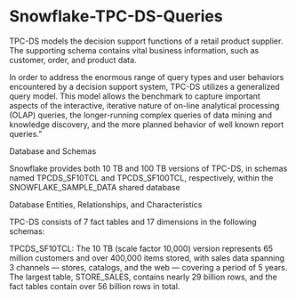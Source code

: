 # Snowflake-TPC-DS-Queries

TPC-DS models the decision support functions of a retail product supplier. The supporting schema contains vital business information, such as customer, order, and product data.

In order to address the enormous range of query types and user behaviors encountered by a decision support system, TPC-DS utilizes a generalized query model. This model allows the benchmark to capture important aspects of the interactive, iterative nature of on-line analytical processing (OLAP) queries, the longer-running complex queries of data mining and knowledge discovery, and the more planned behavior of well known report queries.”

Database and Schemas

Snowflake provides both 10 TB and 100 TB versions of TPC-DS, in schemas named TPCDS_SF10TCL and TPCDS_SF100TCL, respectively, within the SNOWFLAKE_SAMPLE_DATA shared database

Database Entities, Relationships, and Characteristics

TPC-DS consists of 7 fact tables and 17 dimensions in the following schemas:

TPCDS_SF10TCL: The 10 TB (scale factor 10,000) version represents 65 million customers and over 400,000 items stored, with sales data spanning 3 channels — stores, catalogs, and the web — covering a period of 5 years. The largest table, STORE_SALES, contains nearly 29 billion rows, and the fact tables contain over 56 billion rows in total.
